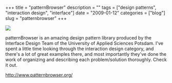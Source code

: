 +++
title = "patternBrowser"
description = ""
tags = ["design patterns", "interaction design", "interface"]
date = "2009-01-12"
categories = ["blog"]
slug = "patternbrowser"
+++



  <div class="notebook-screenshot"><a href="http://www.patternbrowser.org/"><img src="/media/bluga/wt496b396db60c1.jpg"/></a></div><p>patternBrowser is an amazing design pattern library produced by the Interface Design Team of the University of Applied Sciences Potsdam. I've spent a little time looking through the interaction design category, and there's a lot of great examples there, and most importantly they've done the work of organizing and describing each problem/solution thoroughly. Check it out.</p>
    
  <a href="http://www.patternbrowser.org/">http://www.patternbrowser.org/</a>
